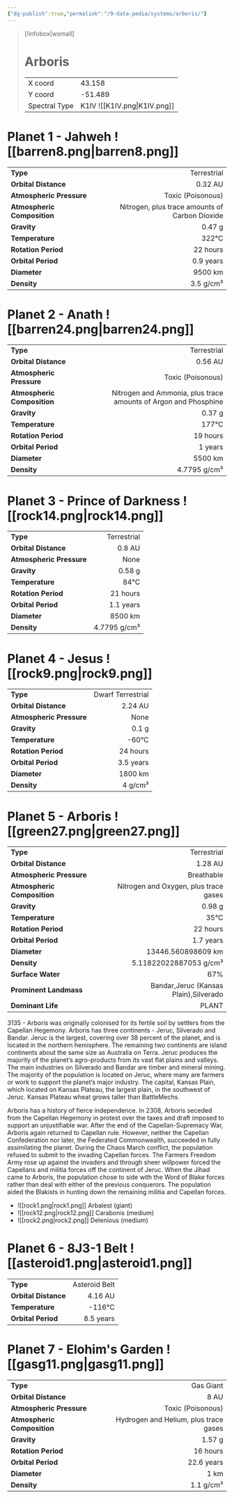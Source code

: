 ```yaml
---
{"dg-publish":true,"permalink":"/9-data-pedia/systems/arboris/"}
---
```


> [!infobox|wsmall]
> # Arboris
> | | |
> | - | - |
> | X coord | 43.158 |
> | Y coord| -51.489 |
> | Spectral Type | K1IV ![[K1IV.png\|K1IV.png]] |

# Planet 1 - Jahweh ![[barren8.png\|barren8.png]]
|                             |                           |
| --------------------------- | -------------------------:|
| **Type**                    |             Terrestrial |
| **Orbital Distance**        |   0.32 AU |
| **Atmospheric Pressure**    |       Toxic (Poisonous) |
| **Atmospheric Composition** |      Nitrogen, plus trace amounts of Carbon Dioxide |
| **Gravity**                 |        0.47 g |
| **Temperature**             |    322°C |
| **Rotation Period**         |  22 hours |
| **Orbital Period** | 0.9 years |
| **Diameter**                |      9500 km | 
| **Density**                 |    3.5 g/cm³ |





# Planet 2 - Anath ![[barren24.png\|barren24.png]]
|                             |                           |
| --------------------------- | -------------------------:|
| **Type**                    |             Terrestrial |
| **Orbital Distance**        |   0.56 AU |
| **Atmospheric Pressure**    |       Toxic (Poisonous) |
| **Atmospheric Composition** |      Nitrogen and Ammonia, plus trace amounts of Argon and Phosphine |
| **Gravity**                 |        0.37 g |
| **Temperature**             |    177°C |
| **Rotation Period**         |  19 hours |
| **Orbital Period** | 1 years |
| **Diameter**                |      5500 km | 
| **Density**                 |    4.7795 g/cm³ |





# Planet 3 - Prince of Darkness ![[rock14.png\|rock14.png]]
|                             |                           |
| --------------------------- | -------------------------:|
| **Type**                    |             Terrestrial |
| **Orbital Distance**        |   0.8 AU |
| **Atmospheric Pressure**    |       None |
| **Gravity**                 |        0.58 g |
| **Temperature**             |    84°C |
| **Rotation Period**         |  21 hours |
| **Orbital Period** | 1.1 years |
| **Diameter**                |      8500 km | 
| **Density**                 |    4.7795 g/cm³ |





# Planet 4 - Jesus ![[rock9.png\|rock9.png]]
|                             |                           |
| --------------------------- | -------------------------:|
| **Type**                    |             Dwarf Terrestrial |
| **Orbital Distance**        |   2.24 AU |
| **Atmospheric Pressure**    |       None |
| **Gravity**                 |        0.1 g |
| **Temperature**             |    -60°C |
| **Rotation Period**         |  24 hours |
| **Orbital Period** | 3.5 years |
| **Diameter**                |      1800 km | 
| **Density**                 |    4 g/cm³ |





# Planet 5 - Arboris ![[green27.png\|green27.png]]
|                             |                           |
| --------------------------- | -------------------------:|
| **Type**                    |             Terrestrial |
| **Orbital Distance**        |   1.28 AU |
| **Atmospheric Pressure**    |       Breathable |
| **Atmospheric Composition** |      Nitrogen and Oxygen, plus trace gases |
| **Gravity**                 |        0.98 g |
| **Temperature**             |    35°C |
| **Rotation Period**         |  22 hours |
| **Orbital Period** | 1.7 years |
| **Diameter**                |      13446.560898609 km | 
| **Density**                 |    5.11822022887053 g/cm³ |
| **Surface Water**           |           67% | 
| **Prominent Landmass**      |         Bandar,Jeruc (Kansas Plain),Silverado | 
| **Dominant Life**           |         PLANT |

3135 - Arboris was originally colonised for its fertile soil by settlers from the Capellan Hegemony. Arboris has three continents - Jeruc, Silverado and Bandar. Jeruc is the largest, covering over 38 percent of the planet, and is located in the northern hemisphere. The remaining two continents are island continents about the same size as Australia on Terra. Jeruc produces the majority of the planet‘s agro-products from its vast flat plains and valleys. The main industries on Silverado and Bandar are timber and mineral mining. The majority of the population is located on Jeruc, where many are farmers or work to support the planet‘s major industry. The capital, Kansas Plain, which located on Kansas Plateau, the largest plain, in the southwest of Jeruc. Kansas Plateau wheat grows taller than BattleMechs.

Arboris has a history of fierce independence. In 2308, Arboris seceded from the Capellan Hegemony in protest over the taxes and draft imposed to support an unjustifiable war. After the end of the Capellan-Supremacy War, Arboris again returned to Capellan rule. However, neither the Capellan Confederation nor later, the Federated Commonwealth, succeeded in fully assimilating the planet. During the Chaos March conflict, the population refused to submit to the invading Capellan forces. The Farmers Freedom Army rose up against the invaders and through sheer willpower forced the Capellans and militia forces off the continent of Jeruc. When the Jihad came to Arboris, the population chose to side with the Word of Blake forces rather than deal with either of the previous conquerors. The population aided the Blakists in hunting down the remaining militia and Capellan forces.

- ![[rock1.png\|rock1.png]] Arbalest (giant)
- ![[rock12.png\|rock12.png]] Carabonis (medium)
- ![[rock2.png\|rock2.png]] Delenious (medium)


# Planet 6 - 8J3-1 Belt ![[asteroid1.png\|asteroid1.png]]
|                             |                           |
| --------------------------- | -------------------------:|
| **Type**                    |             Asteroid Belt |
| **Orbital Distance**        |   4.16 AU |
| **Temperature**             |    -116°C |
| **Orbital Period** | 8.5 years |





# Planet 7 - Elohim's Garden ![[gasg11.png\|gasg11.png]]
|                             |                           |
| --------------------------- | -------------------------:|
| **Type**                    |             Gas Giant |
| **Orbital Distance**        |   8 AU |
| **Atmospheric Pressure**    |       Toxic (Poisonous) |
| **Atmospheric Composition** |      Hydrogen and Helium, plus trace gases |
| **Gravity**                 |        1.57 g |
| **Rotation Period**         |  16 hours |
| **Orbital Period** | 22.6 years |
| **Diameter**                |      1 km | 
| **Density**                 |    1.1 g/cm³ |





